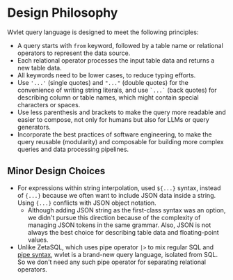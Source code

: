 
# Design Philosophy

Wvlet query language is designed to meet the following principles:

- A query starts with `from` keyword, followed by a table name or relational operators to represent the data source.
- Each relational operator processes the input table data and returns a new table data.
- All keywords need to be lower cases, to reduce typing efforts.
- Use `'...'` (single quotes) and `"..."` (double quotes) for the convenience of writing string literals, and use `` `...` `` (back quotes) for describing column or table names, which might contain special characters or spaces.
- Use less parenthesis and brackets to make the query more readable and easier to compose, not only for humans but also for LLMs or query generators.
- Incorporate the best practices of software engineering, to make the query reusable (modularity) and composable for building more complex queries and data processing pipelines.


## Minor Design Choices

- For expressions within string interpolation, used `${...}` syntax, instead of `{...}` because we often want to include JSON data inside a string. Using `{...}` conflicts with JSON object notation.
  - Although adding JSON string as the first-class syntax was an option, we didn't pursue this direction because of the complexity of managing JSON tokens in the same grammar. Also, JSON is not always the best choice for describing table data and floating-point values.    
- Unlike ZetaSQL, which uses pipe operator `|>` to mix regular SQL and [pipe syntax](https://github.com/google/zetasql/blob/master/docs/pipe-syntax.md), wvlet is a brand-new query language, isolated from SQL. So we don't need any such pipe operator for separating relational operators.

